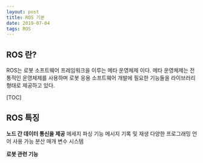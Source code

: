 ```yaml
---
layout: post
title: ROS 기본
date: 2019-07-04
tags: ROS
---
```


## ROS 란?
ROS는 로봇 소프트웨어 프레임워크을 이루는 메타 운영체제 이다.
메타 운영체제는 전통적인 운영체제를 사용하며 로봇 응용 소프트웨어 개발에 필요한 기능들을 라이브러리 형태로 제공하고 있다.


[TOC]



## ROS 특징 
**노드 간 데이터 통신을 제공**
메세지 파싱 기능
메시지 기록 및 재생
다양한 프로그래밍 언어 사용 가능
분산 매개 변수 시스템

**로봇 관련 기능**


